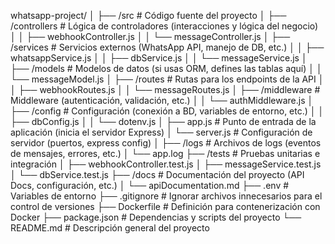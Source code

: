 
whatsapp-project/
│
├── /src                   # Código fuente del proyecto
│   ├── /controllers        # Lógica de controladores (interacciones y lógica del negocio)
│   │   ├── webhookController.js
│   │   └── messageController.js
│   ├── /services           # Servicios externos (WhatsApp API, manejo de DB, etc.)
│   │   ├── whatsappService.js
│   │   ├── dbService.js
│   │   └── messageService.js
│   ├── /models             # Modelos de datos (si usas ORM, defines las tablas aquí)
│   │   └── messageModel.js
│   ├── /routes             # Rutas para los endpoints de la API
│   │   ├── webhookRoutes.js
│   │   └── messageRoutes.js
│   ├── /middleware         # Middleware (autenticación, validación, etc.)
│   │   └── authMiddleware.js
│   ├── /config             # Configuración (conexión a BD, variables de entorno, etc.)
│   │   ├── dbConfig.js
│   │   └── dotenv.js
│   ├── app.js              # Punto de entrada de la aplicación (inicia el servidor Express)
│   └── server.js           # Configuración de servidor (puertos, express config)
│
├── /logs                   # Archivos de logs (eventos de mensajes, errores, etc.)
│   └── app.log
├── /tests                  # Pruebas unitarias e integración
│   ├── webhookController.test.js
│   ├── messageService.test.js
│   └── dbService.test.js
├── /docs                   # Documentación del proyecto (API Docs, configuración, etc.)
│   └── apiDocumentation.md
├── .env                    # Variables de entorno
├── .gitignore              # Ignorar archivos innecesarios para el control de versiones
├── Dockerfile              # Definición para contenerización con Docker
├── package.json            # Dependencias y scripts del proyecto
└── README.md               # Descripción general del proyecto
